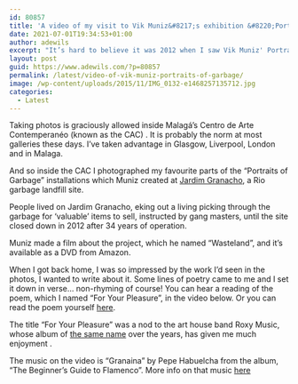 ```yaml
---
id: 80857
title: 'A video of my visit to Vik Muniz&#8217;s exhibition &#8220;Portraits of Garbage&#8221;'
date: 2021-07-01T19:34:53+01:00
author: adewils
excerpt: "It’s hard to believe it was 2012 when I saw Vik Muniz' Portraits of Garbage exhibition at the CAC Malaga. I made a video!"
layout: post
guid: https://www.adewils.com/?p=80857
permalink: /latest/video-of-vik-muniz-portraits-of-garbage/
image: /wp-content/uploads/2015/11/IMG_0132-e1468257135712.jpg
categories:
  - Latest
---
```

 

<p class="has-drop-cap">
  Taking photos is graciously allowed inside Malagá&#8217;s Centro de Arte Contemperanéo (known as the CAC) . It is probably the norm at most galleries these days. I’ve taken advantage in Glasgow, Liverpool, London and in Malaga.
</p>

And so inside the CAC I photographed my favourite parts of the “Portraits of Garbage” installations which Muniz created at&nbsp;<a href="https://en.wikipedia.org/wiki/Jardim_Gramacho" target="_blank" rel="noreferrer noopener">Jardim Granacho</a>, a Rio garbage landfill site. 

People lived on Jardim Granacho, eking out a living picking through the garbage for ‘valuable’ items to sell, instructed by gang masters, until the site closed down in 2012 after 34 years of operation.

Muniz made a film about the project, which he named &#8220;Wasteland&#8221;, and it’s available as a DVD from Amazon.

When I got back home, I was so impressed by the work I’d seen in the photos, I wanted to write about it. Some lines of poetry came to me and I set it down in verse&#8230; non-rhyming of course! You can hear a reading of the poem, which I named “For Your Pleasure”, in the video below. Or you can read the poem yourself <a href="https://www.adewils.com/latest/video-of-muniz-portraits-of-garbage/" target="_blank" rel="noreferrer noopener nofollow">here</a>.

The title &#8220;For Your Pleasure&#8221; was a nod to the art house band Roxy Music, whose album of <a href="https://en.wikipedia.org/wiki/For_Your_Pleasure" target="_blank" rel="noreferrer noopener nofollow">the same name</a> over the years, has given me much enjoyment . 

The music on the video is “Granaina” by Pepe Habuelcha from the album, “The Beginner’s Guide to Flamenco”. More info on that music <a href="https://www.discogs.com/Various-Beginners-Guide-To-Flamenco/release/4322475" target="_blank" rel="noreferrer noopener nofollow">here</a><figure class="wp-block-embed is-type-video is-provider-youtube wp-block-embed-youtube wp-embed-aspect-16-9 wp-has-aspect-ratio">

<div class="wp-block-embed__wrapper">
  <span class="embed-youtube" style="text-align:center; display: block;"></span>
</div></figure>